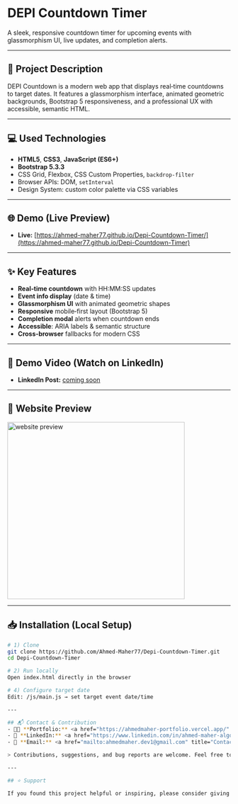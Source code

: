 # DEPI Countdown Timer

A sleek, responsive countdown timer for upcoming events with glassmorphism UI, live updates, and completion alerts.

---

## 📄 Project Description
DEPI Countdown is a modern web app that displays real‑time countdowns to target dates. It features a glassmorphism interface, animated geometric backgrounds, Bootstrap 5 responsiveness, and a professional UX with accessible, semantic HTML.

---

## 💻 Used Technologies
- **HTML5**, **CSS3**, **JavaScript (ES6+)**
- **Bootstrap 5.3.3**
- CSS Grid, Flexbox, CSS Custom Properties, `backdrop-filter`
- Browser APIs: DOM, `setInterval`
- Design System: custom color palette via CSS variables

---

## 🌐 Demo (Live Preview)
- **Live:** [https://ahmed-maher77.github.io/Depi-Countdown-Timer/](https://ahmed-maher77.github.io/Depi-Countdown-Timer)

---

## ✨ Key Features
- **Real‑time countdown** with HH:MM:SS updates
- **Event info display** (date & time)
- **Glassmorphism UI** with animated geometric shapes
- **Responsive** mobile‑first layout (Bootstrap 5)
- **Completion modal** alerts when countdown ends
- **Accessible**: ARIA labels & semantic structure
- **Cross‑browser** fallbacks for modern CSS

---

## 🎥 Demo Video (Watch on LinkedIn)
- **LinkedIn Post:** [coming soon]()

---

## 👀 Website Preview
<a href="https://ahmed-maher77.github.io/Depi-Countdown-Timer/" title="demo">
  <img src="uploaded-img-on-github-readme" alt="website preview" width="400">
</a>

---

## 📥 Installation (Local Setup)

```bash
# 1) Clone
git clone https://github.com/Ahmed-Maher77/Depi-Countdown-Timer.git
cd Depi-Countdown-Timer

# 2) Run locally
Open index.html directly in the browser

# 4) Configure target date
Edit: /js/main.js → set target event date/time

---

## 📬 Contact & Contribution
- 🧑‍💻 **Portfolio:** <a href="https://ahmedmaher-portfolio.vercel.app/" title="See My Portfolio">https://ahmedmaher-portfolio.vercel.app/</a>
- 🔗 **LinkedIn:** <a href="https://www.linkedin.com/in/ahmed-maher-algohary" title="Contact via LinkedIn">https://www.linkedin.com/in/ahmed-maher-algohary</a>
- 📧 **Email:** <a href="mailto:ahmedmaher.dev1@gmail.com" title="Contact via Email">ahmedmaher.dev1@gmail.com</a>

> Contributions, suggestions, and bug reports are welcome. Feel free to open issues or pull requests.

---

## ⭐ Support

If you found this project helpful or inspiring, please consider giving it a ⭐. Your support helps me grow and share more open-source projects like this!
